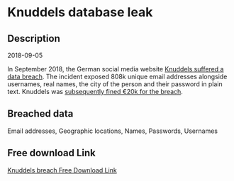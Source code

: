 # Knuddels database leak

## Description

2018-09-05

In September 2018, the German social media website <a href="https://forum.knuddels.de/ubbthreads.php?ubb=showflat&Number=2916081" target="_blank" rel="noopener">Knuddels suffered a data breach</a>. The incident exposed 808k unique email addresses alongside usernames, real names, the city of the person and their password in plain text. Knuddels was <a href="https://blog.avira.com/german-flirting-network-gets-fined-20000e-for-leaking-user-information/" target="_blank" rel="noopener">subsequently fined €20k for the breach</a>.

## Breached data

Email addresses, Geographic locations, Names, Passwords, Usernames

## Free download Link

[Knuddels breach Free Download Link](https://link-to.net/1229997/435.22954905575006/dynamic/?r=aHR0cHM6Ly93d3cubWVkaWFmaXJlLmNvbS92aWV3L0V6dFpFYXRiRHpybEpqNC9rbnVkZGVscy5kZS9maWxl)